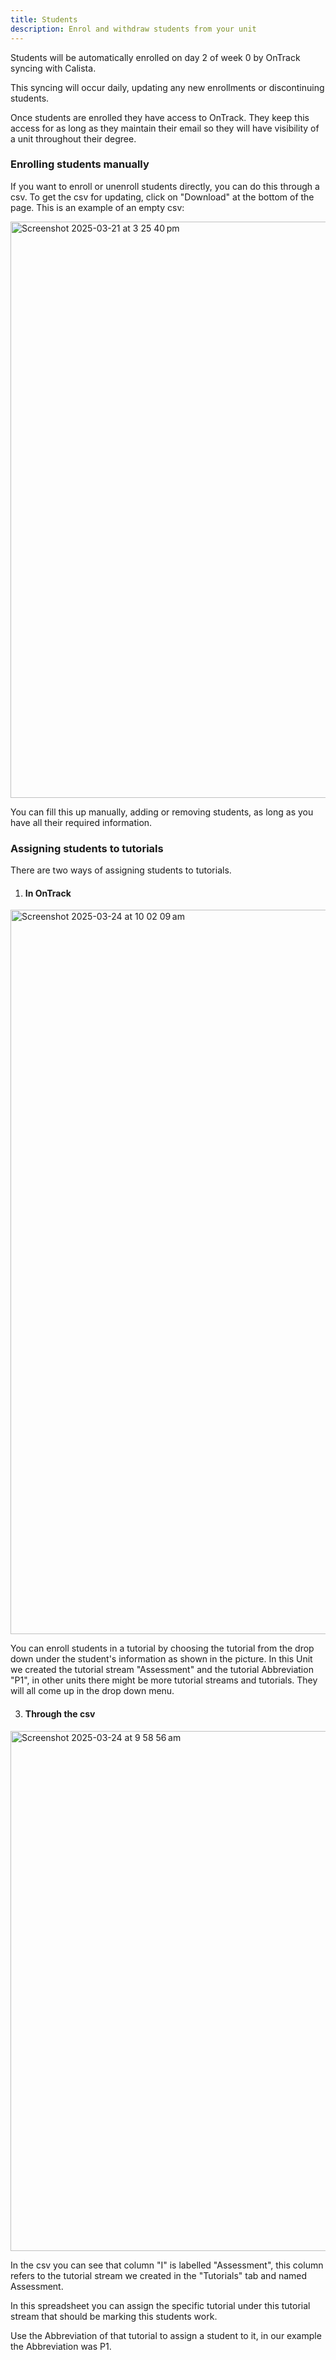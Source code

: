 ```yaml
---
title: Students
description: Enrol and withdraw students from your unit
---
```


Students will be automatically enrolled on day 2 of week 0 by OnTrack syncing with Calista.

This syncing will occur daily, updating any new enrollments or discontinuing students.

Once students are enrolled they have access to OnTrack. They keep this access for as long as they maintain their email so they will have visibility of a unit throughout their degree.

### Enrolling students manually 

If you want to enroll or unenroll students directly, you can do this through a csv. To get the csv for updating, click on "Download" at the bottom of the page. This is an example of an empty csv:

<img width="922" alt="Screenshot 2025-03-21 at 3 25 40 pm" src="https://github.com/user-attachments/assets/7dd3a364-210b-47c0-9935-8e43ff66aa58" />


You can fill this up manually, adding or removing students, as long as you have all their required information.

### Assigning students to tutorials

There are two ways of assigning students to tutorials.

1. #### In OnTrack

<img width="1159" alt="Screenshot 2025-03-24 at 10 02 09 am" src="https://github.com/user-attachments/assets/25866174-81ac-4007-a066-2ea707fffce0" />

You can enroll students in a tutorial by choosing the tutorial from the drop down under the student's information as shown in the picture. In this Unit we created the tutorial stream "Assessment" and the tutorial Abbreviation "P1", in other units there might be more tutorial streams and tutorials. They will all come up in the drop down menu.

3. #### Through the csv

<img width="832" alt="Screenshot 2025-03-24 at 9 58 56 am" src="https://github.com/user-attachments/assets/08b5e3f8-d18b-4f1d-a5ae-42337bd26792" />


In the csv you can see that column "I" is labelled "Assessment", this column refers to the tutorial stream we created in the "Tutorials" tab and named Assessment.

In this spreadsheet you can assign the specific tutorial under this tutorial stream that should be marking this students work.

Use the Abbreviation of that tutorial to assign a student to it, in our example the Abbreviation was P1.
